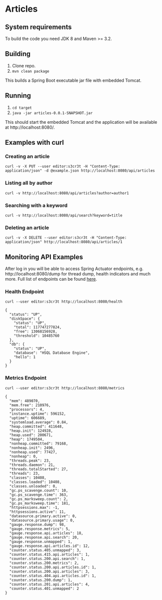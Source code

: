 # Articles

## System requirements

To build the code you need JDK 8 and Maven >= 3.2.

## Building

1. Clone repo.
2. `mvn clean package`

This builds a Spring Boot executable jar file with embedded Tomcat.

## Running

1. `cd target`
2. `java -jar articles-0.0.1-SNAPSHOT.jar`

This should start the embedded Tomcat and the application will be available at http://localhost:8080/.

## Examples with curl

### Creating an article

`curl -v -X PUT --user editor:s3cr3t -H "Content-Type: application/json" -d @example.json http://localhost:8080/api/articles`

### Listing all by author

`curl -v http://localhost:8080/api/articles?author=author1`

### Searching with a keyword

`curl -v http://localhost:8080/api/search?keyword=title`

### Deleting an article

`curl -v -X DELETE --user editor:s3cr3t -H "Content-Type: application/json" http://localhost:8080/api/articles/1`

## Monitoring API Examples

After log in you will be able to access Spring Actuator endpoints, e.g. http://localhost:8080/dump for thread dump, health indicators and much more. Full list of endpoints can be found [here](https://docs.spring.io/spring-boot/docs/current/reference/html/production-ready-endpoints.html).

### Health Endpoint

`curl --user editor:s3cr3t http://localhost:8080/health`

```
{
  "status": "UP",
  "diskSpace": {
    "status": "UP",
    "total": 117747277824,
    "free": 13068156928,
    "threshold": 10485760
  },
  "db": {
    "status": "UP",
    "database": "HSQL Database Engine",
    "hello": 1
  }
}
```

### Metrics Endpoint

`curl --user editor:s3cr3t http://localhost:8080/metrics`

```
{
  "mem": 489070,
  "mem.free": 210976,
  "processors": 4,
  "instance.uptime": 596152,
  "uptime": 606689,
  "systemload.average": 0.84,
  "heap.committed": 411648,
  "heap.init": 124928,
  "heap.used": 200671,
  "heap": 1749504,
  "nonheap.committed": 79168,
  "nonheap.init": 2496,
  "nonheap.used": 77427,
  "nonheap": 0,
  "threads.peak": 23,
  "threads.daemon": 21,
  "threads.totalStarted": 27,
  "threads": 23,
  "classes": 10408,
  "classes.loaded": 10408,
  "classes.unloaded": 0,
  "gc.ps_scavenge.count": 10,
  "gc.ps_scavenge.time": 363,
  "gc.ps_marksweep.count": 2,
  "gc.ps_marksweep.time": 181,
  "httpsessions.max": -1,
  "httpsessions.active": 11,
  "datasource.primary.active": 0,
  "datasource.primary.usage": 0,
  "gauge.response.dump": 98,
  "gauge.response.metrics": 5,
  "gauge.response.api.articles": 18,
  "gauge.response.api.search": 20,
  "gauge.response.unmapped": 1,
  "gauge.response.api.articles.id": 12,
  "counter.status.405.unmapped": 3,
  "counter.status.415.api.articles": 1,
  "counter.status.200.api.search": 1,
  "counter.status.200.metrics": 2,
  "counter.status.200.api.articles.id": 1,
  "counter.status.200.api.articles": 3,
  "counter.status.404.api.articles.id": 1,
  "counter.status.200.dump": 1,
  "counter.status.201.api.articles": 4,
  "counter.status.401.unmapped": 2
}
```

